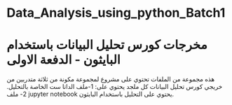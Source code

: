 # Data_Analysis_using_python_Batch1
# مخرجات كورس تحليل البيانات باستخدام البايثون - الدفعة الاولى
هذه مجموعة من الملفات تحتوي على مشروع لمجموعة  مكونة من ثلاثة متدربين من خريجي كورس تحليل البيانات كل ملجد يحتوي على:
1-ملف الداتا ست الخاصة بالتحليل.
2- ملف jupyter notebook  يحتوي  على التحليل باستخدام البايثون.
